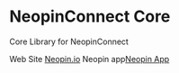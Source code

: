 # NeopinConnect Core

Core Library for NeopinConnect

Web Site [Neopin.io](https://neopin.io)
Neopin app[Neopin App](https://app.neopin.io)

<!--
This library is shared with the [Browser Client](https://www.npmjs.com/package/@walletconnect/browser) and [React-Native Client](https://www.npmjs.com/package/@walletconnect/react-native)

For more details, read the [documentation](https://docs.walletconnect.org) -->

